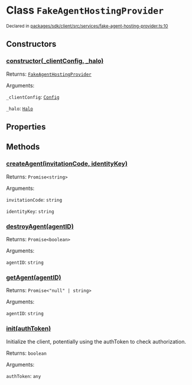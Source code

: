 # Class `FakeAgentHostingProvider`
<sub>Declared in [packages/sdk/client/src/services/fake-agent-hosting-provider.ts:10](https://github.com/dxos/dxos/blob/d7adf231c/packages/sdk/client/src/services/fake-agent-hosting-provider.ts#L10)</sub>




## Constructors
### [constructor(_clientConfig, _halo)](https://github.com/dxos/dxos/blob/d7adf231c/packages/sdk/client/src/services/fake-agent-hosting-provider.ts#L12)




Returns: <code>[FakeAgentHostingProvider](/api/@dxos/client/classes/FakeAgentHostingProvider)</code>

Arguments: 

`_clientConfig`: <code>[Config](/api/@dxos/client/classes/Config)</code>

`_halo`: <code>[Halo](/api/@dxos/client/interfaces/Halo)</code>



## Properties


## Methods
### [createAgent(invitationCode, identityKey)](https://github.com/dxos/dxos/blob/d7adf231c/packages/sdk/client/src/services/fake-agent-hosting-provider.ts#L17)




Returns: <code>Promise&lt;string&gt;</code>

Arguments: 

`invitationCode`: <code>string</code>

`identityKey`: <code>string</code>


### [destroyAgent(agentID)](https://github.com/dxos/dxos/blob/d7adf231c/packages/sdk/client/src/services/fake-agent-hosting-provider.ts#L27)




Returns: <code>Promise&lt;boolean&gt;</code>

Arguments: 

`agentID`: <code>string</code>


### [getAgent(agentID)](https://github.com/dxos/dxos/blob/d7adf231c/packages/sdk/client/src/services/fake-agent-hosting-provider.ts#L23)




Returns: <code>Promise&lt;"null" | string&gt;</code>

Arguments: 

`agentID`: <code>string</code>


### [init(authToken)](https://github.com/dxos/dxos/blob/d7adf231c/packages/sdk/client/src/services/fake-agent-hosting-provider.ts#L31)


Initialize the client, potentially using the authToken to check authorization.

Returns: <code>boolean</code>

Arguments: 

`authToken`: <code>any</code>


